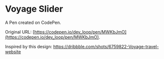 # Voyage Slider

A Pen created on CodePen.

Original URL: [https://codepen.io/dev_loop/pen/MWKbJmO](https://codepen.io/dev_loop/pen/MWKbJmO).

Inspired by this design: https://dribbble.com/shots/6759822-Voyage-travel-website